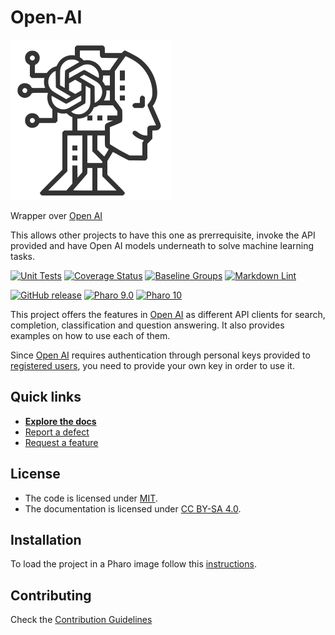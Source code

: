 # Open-AI

![Logo](assets/logo.svg)

Wrapper over [Open AI](https://beta.openai.com/docs/introduction)

This allows other projects to have this one as prerrequisite, invoke the API provided and have Open AI models underneath to solve machine learning tasks.

[![Unit Tests](https://github.com/pharo-ai/Open-AI/actions/workflows/unit-tests.yml/badge.svg)](https://github.com/pharo-ai/Open-AI/actions/workflows/unit-tests.yml/badge.svg)
[![Coverage Status](https://codecov.io/github/pharo-ai/Open-AI/coverage.svg?branch=release-candidate)](https://codecov.io/gh/pharo-ai/Open-AI/branch/release-candidate)
[![Baseline Groups](https://github.com/pharo-ai/Open-AI/actions/workflows/loading-groups.yml/badge.svg)](https://github.com/pharo-ai/Open-AI/actions/workflows/loading-groups.yml)
[![Markdown Lint](https://github.com/pharo-ai/Open-AI/actions/workflows/markdown-lint.yml/badge.svg)](https://github.com/pharo-ai/Open-AI/actions/workflows/markdown-lint.yml)

[![GitHub release](https://img.shields.io/github/release/pharo-ai/Open-AI.svg)](https://github.com/pharo-ai/Open-AI/releases/latest)
[![Pharo 9.0](https://img.shields.io/badge/Pharo-9.0-informational)](https://pharo.org)
[![Pharo 10](https://img.shields.io/badge/Pharo-10-informational)](https://pharo.org)

This project offers the features in [Open AI](https://beta.openai.com/docs/introduction) as different API clients for search, completion, classification and question answering. It also provides examples on how to use each of them.

Since [Open AI](https://beta.openai.com/docs/introduction) requires authentication through personal keys provided to [registered users](https://beta.openai.com/signup), you need to provide your own key in order to use it.

## Quick links

- [**Explore the docs**](docs/README.md)
- [Report a defect](https://github.com/pharo-ai/Open-AI/issues/new?labels=Type%3A+Defect)
- [Request a feature](https://github.com/pharo-ai/Open-AI/issues/new?labels=Type%3A+Feature)

## License

- The code is licensed under [MIT](LICENSE).
- The documentation is licensed under [CC BY-SA 4.0](http://creativecommons.org/licenses/by-sa/4.0/).

## Installation

To load the project in a Pharo image follow this [instructions](docs/how-to/how-to-load-in-pharo.md).

## Contributing

Check the [Contribution Guidelines](CONTRIBUTING.md)
